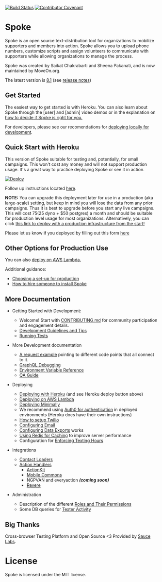 [![Build Status](https://travis-ci.org/MoveOnOrg/Spoke.svg?branch=main)](https://travis-ci.org/MoveOnOrg/Spoke)
[![Contributor Covenant](https://img.shields.io/badge/Contributor%20Covenant-v1.4%20adopted-ff69b4.svg)](CODE_OF_CONDUCT.md)

# Spoke

Spoke is an open source text-distribution tool for organizations to mobilize supporters and members into action. Spoke allows you to upload phone numbers, customize scripts and assign volunteers to communicate with supporters while allowing organizations to manage the process.

Spoke was created by Saikat Chakrabarti and Sheena Pakanati, and is now maintained by MoveOn.org.

The latest version is [8.1](https://github.com/MoveOnOrg/Spoke/tree/v8.1) (see [release notes](https://github.com/MoveOnOrg/Spoke/blob/main/docs/RELEASE_NOTES.md#v81))



## Get Started


The easiest way to get started is with Heroku.  You can also learn about Spoke through the [user] and [admin] video demos or in the explanation on [how to decide if Spoke is right for you.](/EXPLANATION_DECIDING_ON_SPOKE.md)

For developers, please see our recomendations for [deploying locally for development](/HOWTO_DEVELOPMENT_LOCAL_SETUP.md).



## Quick Start with Heroku
This version of Spoke suitable for testing and, potentially, for small campaigns. This won't cost any money and will not support production usage. It's a great way to practice deploying Spoke or see it in action.  

<a href="https://heroku.com/deploy?template=https://github.com/MoveOnOrg/Spoke/tree/v8.0">

  <img src="https://www.herokucdn.com/deploy/button.svg" alt="Deploy">
</a>

Follow up instructions located [here](https://github.com/MoveOnOrg/Spoke/blob/main/docs/HOWTO_HEROKU_DEPLOY.md).


**NOTE:** You can upgrade this deployment later for use in a production (aka large-scale) setting, but keep in mind you will lose the data from any prior campaigns.  Thus it is best to upgrade before you start any live campaigns.  This will cost $75 ($25 dyno + $50 postgres) a month and should be suitable for production level usage for most organizations. Alternatively, you can click [this link to deploy with a production infrastructure from the start!](https://heroku.com/deploy?template=https://github.com/MoveOnOrg/Spoke/tree/heroku-button-paid) 

Please let us know if you deployed by filling out this form [here](https://act.moveon.org/survey/tech/)


## Other Options for Production Use 

You can also [deploy on AWS Lambda.](https://github.com/MoveOnOrg/Spoke/blob/main/docs/DEPLOYING_AWS_LAMBDA.md) 

Additional guidance:
- [Choosing a set-up for production](/EXPLANATION_CHOOSE_A_SETUP.md)
- [How to hire someone to install Spoke](/HOWTO_HIRE_SOMEONE_TO_INSTALL_SPOKE.md)


## More Documentation

- Getting Started with Development:
  - Welcome! Start with [CONTRIBUTING.md](./CONTRIBUTING.md) for community participation and engagement details.
  - [Development Guidelines and Tips](https://github.com/MoveOnOrg/Spoke/blob/main/docs/EXPLANATION-development-guidelines.md)
  - [Running Tests](https://github.com/MoveOnOrg/Spoke/blob/main/docs/HOWTO-run_tests.md)
- More Development documentation

  - [A request example](https://github.com/MoveOnOrg/Spoke/blob/main/docs/EXPLANATION-request-example.md) pointing to different code points that all connect to it.
  - [GraphQL Debugging](https://github.com/MoveOnOrg/Spoke/blob/main/docs/GRAPHQL_DEBUG.md)
  - [Environment Variable Reference](https://github.com/MoveOnOrg/Spoke/blob/main/docs/REFERENCE-environment_variables.md)
  - [QA Guide](https://github.com/MoveOnOrg/Spoke/blob/main/docs/QA_GUIDE.md)

- Deploying

  - [Deploying with Heroku](https://github.com/MoveOnOrg/Spoke/blob/main/docs/HOWTO_HEROKU_DEPLOY.md) (and see Heroku deploy button above)
  - [Deploying on AWS Lambda](https://github.com/MoveOnOrg/Spoke/blob/main/docs/DEPLOYING_AWS_LAMBDA.md)
  - [Deploying Minimally](./docs/HOWTO_MINIMALIST_DEPLOY.md)
  - We recommend using [Auth0 for authentication](https://github.com/MoveOnOrg/Spoke/blob/main/docs/HOWTO-configure-auth0.md) in deployed environments (Heroku docs have their own instructions)
  - [How to setup Twilio](https://github.com/MoveOnOrg/Spoke/blob/main/docs/HOWTO_INTEGRATE_TWILIO.md)
  - [Configuring Email](https://github.com/MoveOnOrg/Spoke/blob/main/docs/EMAIL_CONFIGURATION.md)
  - [Configuring Data Exports](https://github.com/MoveOnOrg/Spoke/blob/main/docs/DATA_EXPORTING.md) works
  - [Using Redis for Caching](https://github.com/MoveOnOrg/Spoke/blob/main/docs/HOWTO_CONNECT_WITH_REDIS.md) to improve server performance
  - Configuration for [Enforcing Texting Hours](https://github.com/MoveOnOrg/Spoke/blob/main/docs/TEXTING-HOURS-ENFORCEMENT.md)

- Integrations
  - [Contact Loaders](https://github.com/MoveOnOrg/Spoke/blob/main/docs/HOWTO-use-contact-loaders.md)
  - [Action Handlers](https://github.com/MoveOnOrg/Spoke/blob/main/docs/HOWTO-use-action-handlers.md)
    - [ActionKit](https://github.com/MoveOnOrg/Spoke/blob/main/docs/HOWTO_INTEGRATE_WITH_ACTIONKIT.md)
    - [Mobile Commons](https://github.com/MoveOnOrg/Spoke/blob/main/docs/HOWTO_INTEGRATE_WITH_MOBILE_COMMONS.md)
    - NGPVAN and everyaction ***(coming soon)***
    - [Revere](https://github.com/MoveOnOrg/Spoke/blob/main/docs/HOWTO_INTEGRATE_WITH_REVERE.md)

- Administration
  - Description of the different [Roles and Their Permissions](https://github.com/MoveOnOrg/Spoke/blob/main/docs/ROLES_DESCRIPTION.md)
  - Some DB queries for [Texter Activity](https://github.com/MoveOnOrg/Spoke/blob/main/docs/TEXTER_ACTIVITY_QUERIES.md)


## Big Thanks

Cross-browser Testing Platform and Open Source <3 Provided by [Sauce Labs](https://saucelabs.com).

# License

Spoke is licensed under the MIT license.
